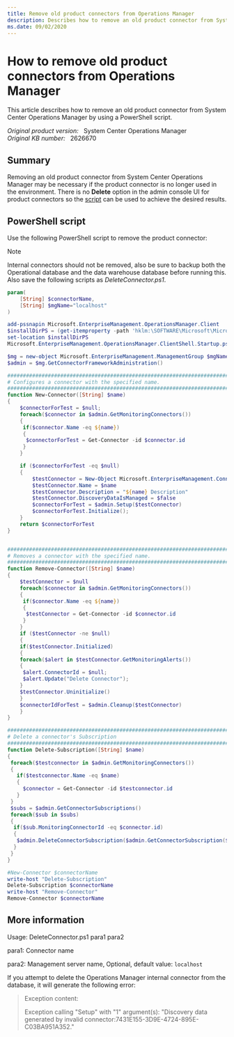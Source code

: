 ```yaml
---
title: Remove old product connectors from Operations Manager
description: Describes how to remove an old product connector from System Center Operations Manager by using a PowerShell script.
ms.date: 09/02/2020
---
```

# How to remove old product connectors from Operations Manager

This article describes how to remove an old product connector from System Center Operations Manager by using a PowerShell script.

_Original product version:_ &nbsp; System Center Operations Manager  
_Original KB number:_ &nbsp; 2626670

## Summary

Removing an old product connector from System Center Operations Manager may be necessary if the product connector is no longer used in the environment. There is no **Delete** option in the admin console UI for product connectors so the [script](#powershell-script) can be used to achieve the desired results.

## PowerShell script

Use the following PowerShell script to remove the product connector:

> [!NOTE]
> Internal connectors should not be removed, also be sure to backup both the Operational database and the data warehouse database before running this. Also save the following scripts as *DeleteConnector.ps1*.

```powershell
param(
    [String] $connectorName,
    [String] $mgName="localhost"
)

add-pssnapin Microsoft.EnterpriseManagement.OperationsManager.Client
$installDirPS = (get-itemproperty -path 'hklm:\SOFTWARE\Microsoft\Microsoft Operations Manager\3.0\Setup' -name InstallDirectory).InstallDirectory
set-location $installDirPS
Microsoft.EnterpriseManagement.OperationsManager.ClientShell.Startup.ps1

$mg = new-object Microsoft.EnterpriseManagement.ManagementGroup $mgName
$admin = $mg.GetConnectorFrameworkAdministration()

##########################################################################################
# Configures a connector with the specified name.
##########################################################################################
function New-Connector([String] $name)
{
    $connectorForTest = $null;
    foreach($connector in $admin.GetMonitoringConnectors())
    {
     if($connector.Name -eq ${name})
     {
      $connectorForTest = Get-Connector -id $connector.id
     }
    }

    if ($connectorForTest -eq $null)
    {
        $testConnector = New-Object Microsoft.EnterpriseManagement.ConnectorFramework.ConnectorInfo
        $testConnector.Name = $name
        $testConnector.Description = "${name} Description"
        $testConnector.DiscoveryDataIsManaged = $false
        $connectorForTest = $admin.Setup($testConnector)
        $connectorForTest.Initialize();
    }
    return $connectorForTest
}


##########################################################################################
# Removes a connector with the specified name.
##########################################################################################
function Remove-Connector([String] $name)
{
    $testConnector = $null
    foreach($connector in $admin.GetMonitoringConnectors())
    {
     if($connector.Name -eq ${name})
     {
      $testConnector = Get-Connector -id $connector.id
     }
    }
    if ($testConnector -ne $null)
    {
    if($testConnector.Initialized)
    {
    foreach($alert in $testConnector.GetMonitoringAlerts())
    {
     $alert.ConnectorId = $null;
     $alert.Update("Delete Connector");
    }
    $testConnector.Uninitialize()
    }
    $connectorIdForTest = $admin.Cleanup($testConnector)
    }
}

##########################################################################################
# Delete a connector's Subscription
##########################################################################################
function Delete-Subscription([String] $name)
{
 foreach($testconnector in $admin.GetMonitoringConnectors())
 {
   if($testconnector.Name -eq $name)
   {
     $connector = Get-Connector -id $testconnector.id
   }
 }
 $subs = $admin.GetConnectorSubscriptions()
 foreach($sub in $subs)
 {
  if($sub.MonitoringConnectorId -eq $connector.id)
  {
   $admin.DeleteConnectorSubscription($admin.GetConnectorSubscription($sub.Id))
  }
 }
}

#New-Connector $connectorName
write-host "Delete-Subscription"
Delete-Subscription $connectorName
write-host "Remove-Connector"
Remove-Connector $connectorName
```

## More information

Usage: DeleteConnector.ps1 para1 para2

para1: Connector name

para2: Management server name, Optional, default value: `localhost`

If you attempt to delete the Operations Manager internal connector from the database, it will generate the following error:

> Exception content:
>
> Exception calling "Setup" with "1" argument(s): "Discovery data generated by invalid connector:7431E155-3D9E-4724-895E-C03BA951A352."

